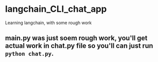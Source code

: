 # langchain_CLI_chat_app
Learning langchain, with some rough work

## main.py was just soem rough work, you'll get actual work in chat.py file so you'll can just run `python chat.py`.
